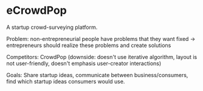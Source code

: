 # eCrowdPop

A startup crowd-surveying platform.

Problem: non-entrepreneurial people have problems that they want fixed -> entrepreneurs should realize these problems and create solutions

Competitors: CrowdPop (downside: doesn't use iterative algorithm, layout is not user-friendly, doesn't emphasis user-creator interactions)

Goals: Share startup ideas, communicate between business/consumers, find which startup ideas consumers would use.

